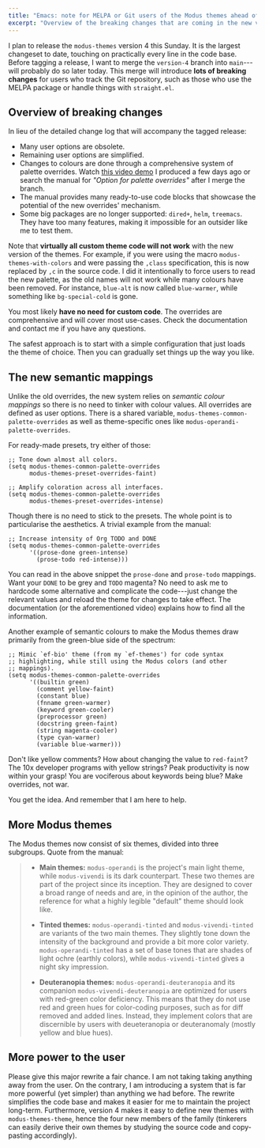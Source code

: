 ```yaml
---
title: "Emacs: note for MELPA or Git users of the Modus themes ahead of version 4"
excerpt: "Overview of the breaking changes that are coming in the new version of the 'modus-themes' for Emacs."
---
```


I plan to release the `modus-themes` version 4 this Sunday.  It is the
largest changeset to date, touching on practically every line in the
code base.  Before tagging a release, I want to merge the `version-4`
branch into `main`---will probably do so later today.  This merge will
introduce **lots of breaking changes** for users who track the Git
repository, such as those who use the MELPA package or handle things
with `straight.el`.

## Overview of breaking changes

In lieu of the detailed change log that will accompany the tagged
release:

- Many user options are obsolete.
- Remaining user options are simplified.
- Changes to colours are done through a comprehensive system of
  palette overrides.  Watch [this video demo](https://protesilaos.com/codelog/2022-12-17-modus-themes-v4-demo/)
  I produced a few days ago or search the manual for _"Option for
  palette overrides"_ after I merge the branch.
- The manual provides many ready-to-use code blocks that showcase the
  potential of the new overrides' mechanism.
- Some big packages are no longer supported: `dired+`, `helm`,
  `treemacs`.  They have too many features, making it impossible for
  an outsider like me to test them.

Note that **virtually all custom theme code will not work** with the
new version of the themes.  For example, if you were using the macro
`modus-themes-with-colors` and were passing the `,class`
specification, this is now replaced by `,c` in the source code.  I did
it intentionally to force users to read the new palette, as the old
names will not work while many colours have been removed.  For
instance, `blue-alt` is now called `blue-warmer`, while something like
`bg-special-cold` is gone.

You most likely **have no need for custom code**.  The overrides are
comprehensive and will cover most use-cases.  Check the documentation
and contact me if you have any questions.

The safest approach is to start with a simple configuration that just
loads the theme of choice.  Then you can gradually set things up the
way you like.

## The new semantic mappings

Unlike the old overrides, the new system relies on _semantic colour
mappings_ so there is no need to tinker with colour values.  All
overrides are defined as user options.  There is a shared variable,
`modus-themes-common-palette-overrides` as well as theme-specific ones
like `modus-operandi-palette-overrides`.

For ready-made presets, try either of those:

```elisp
;; Tone down almost all colors.
(setq modus-themes-common-palette-overrides
      modus-themes-preset-overrides-faint)

;; Amplify coloration across all interfaces.
(setq modus-themes-common-palette-overrides
      modus-themes-preset-overrides-intense)
```

Though there is no need to stick to the presets.  The whole point is
to particularise the aesthetics.  A trivial example from the manual:

```elisp
;; Increase intensity of Org TODO and DONE
(setq modus-themes-common-palette-overrides
      '((prose-done green-intense)
        (prose-todo red-intense)))
```

You can read in the above snippet the `prose-done` and `prose-todo`
mappings.  Want your `DONE` to be grey and `TODO` magenta?  No need to
ask me to hardcode some alternative and complicate the code---just
change the relevant values and reload the theme for changes to take
effect.  The documentation (or the aforementioned video) explains how
to find all the information.

Another example of semantic colours to make the Modus themes draw
primarily from the green-blue side of the spectrum:

```elisp
;; Mimic `ef-bio' theme (from my `ef-themes') for code syntax
;; highlighting, while still using the Modus colors (and other
;; mappings).
(setq modus-themes-common-palette-overrides
      '((builtin green)
        (comment yellow-faint)
        (constant blue)
        (fnname green-warmer)
        (keyword green-cooler)
        (preprocessor green)
        (docstring green-faint)
        (string magenta-cooler)
        (type cyan-warmer)
        (variable blue-warmer)))
```

Don't like yellow comments?  How about changing the value to
`red-faint`?  The 10x developer programs with yellow strings?  Peak
productivity is now within your grasp!  You are vociferous about
keywords being blue?  Make overrides, not war.

You get the idea.  And remember that I am here to help.

## More Modus themes

The Modus themes now consist of six themes, divided into three
subgroups.  Quote from the manual:

> - **Main themes:** `modus-operandi` is the project's main light theme,
>   while `modus-vivendi` is its dark counterpart.  These two themes are
>   part of the project since its inception.  They are designed to cover
>   a broad range of needs and are, in the opinion of the author, the
>   reference for what a highly legible "default" theme should look
>   like.
> 
> - **Tinted themes:** `modus-operandi-tinted` and `modus-vivendi-tinted`
>   are variants of the two main themes.  They slightly tone down the
>   intensity of the background and provide a bit more color variety.
>   `modus-operandi-tinted` has a set of base tones that are shades of
>   light ochre (earthly colors), while `modus-vivendi-tinted` gives a
>   night sky impression.
> 
> - **Deuteranopia themes:** `modus-operandi-deuteranopia` and its
>   companion `modus-vivendi-deuteranopia` are optimized for users with
>   red-green color deficiency.  This means that they do not use red and
>   green hues for color-coding purposes, such as for diff removed and
>   added lines.  Instead, they implement colors that are discernible by
>   users with deueteranopia or deuteranomaly (mostly yellow and blue
>   hues).

## More power to the user

Please give this major rewrite a fair chance.  I am not taking taking
anything away from the user.  On the contrary, I am introducing a
system that is far more powerful (yet simpler) than anything we had
before.  The rewrite simplifies the code base and makes it easier for
me to maintain the project long-term.  Furthermore, version 4 makes it
easy to define new themes with `modus-themes-theme`, hence the four
new members of the family (tinkerers can easily derive their own
themes by studying the source code and copy-pasting accordingly).
